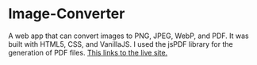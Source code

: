 # Image-Converter
A web app that can convert images to PNG, JPEG, WebP, and PDF. It was built with HTML5, CSS, and VanillaJS. I used the jsPDF library for the generation of PDF files.
[This links to the live site.](https://image-converter-tau.vercel.app/)
